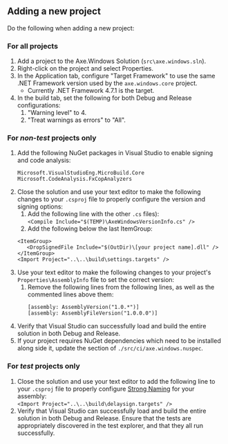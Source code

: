 ﻿<!-- Copyright (c) Microsoft Corporation. All rights reserved.
     Licensed under the MIT License. -->
     
## Adding a new project
Do the following when adding a new project:

### For all projects
1. Add a project to the Axe.Windows Solution (`src\axe.windows.sln`).
2. Right-click on the project and select Properties.
2. In the Application tab, configure "Target Framework" to use the same .NET Framework version used by the `axe.windows.core` project.
   - Currently .NET Framework 4.7.1 is the target. 
3. In the build tab, set the following for both Debug and Release configurations:
   1. "Warning level" to 4.
   2. "Treat warnings as errors" to "All".

### For *non-test* projects only
1. Add the following NuGet packages in Visual Studio to enable signing and code analysis:
   ```
   Microsoft.VisualStudioEng.MicroBuild.Core
   Microsoft.CodeAnalysis.FxCopAnalyzers
   ```
2. Close the solution and use your text editor to make the following changes to your `.csproj` file to properly configure the version and signing options:
   1. Add the following line with the other `.cs` files):<br>
   `<Compile Include="$(TEMP)\AxeWindowsVersionInfo.cs" />`
   2. Add the following below the last ItemGroup:<br>
   ```
   <ItemGroup>
      <DropSignedFile Include="$(OutDir)\[your project name].dll" />
   </ItemGroup>
   <Import Project="..\..\build\settings.targets" />
   ```
3. Use your text editor to make the following changes to your project's `Properties\AssemblyInfo` file to set the correct version:
   1. Remove the following lines from the following lines, as well as the commented lines above them: <br>
      ```
      [assembly: AssemblyVersion("1.0.*")]
      [assembly: AssemblyFileVersion("1.0.0.0")]
      ```
4. Verify that Visual Studio can successfully load and build the entire solution in both Debug and Release.
5. If your project requires NuGet dependencies which need to be installed along side it, update the <dependencies> section of `./src/ci/axe.windows.nuspec`.

### For *test* projects only
1. Close the solution and use your text editor to add the following line to your `.csproj` file to properly configure [Strong Naming](https://docs.microsoft.com/en-us/dotnet/framework/app-domains/strong-named-assemblies) for your assembly:<br>
   `<Import Project="..\..\build\delaysign.targets" />`
2. Verify that Visual Studio can successfully load and build the entire solution in both Debug and Release. Ensure that the tests are appropriately discovered in the test explorer, and that they all run successfully.
